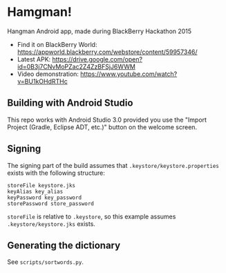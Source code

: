 # Hamgman!

Hangman Android app, made during BlackBerry Hackathon 2015

  * Find it on BlackBerry World: https://appworld.blackberry.com/webstore/content/59957346/
  * Latest APK: https://drive.google.com/open?id=0B3j7CNvMoPZac2Z4ZzBFSjJ6WWM
  * Video demonstration: https://www.youtube.com/watch?v=BU1kOHdRTHc

## Building with Android Studio

This repo works with Android Studio 3.0 provided you use the "Import Project (Gradle, Eclipse ADT, etc.)" button on the welcome screen.

## Signing

The signing part of the build assumes that `.keystore/keystore.properties` exists with the following structure:

```
storeFile keystore.jks
keyAlias key_alias
keyPassword key_password
storePassword store_password
```

`storeFile` is relative to `.keystore`, so this example assumes `.keystore/keystore.jks` exists.

## Generating the dictionary

See `scripts/sortwords.py`.

